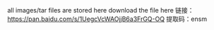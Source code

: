 all images/tar files are stored here
download the file here
链接：https://pan.baidu.com/s/1UegcVcWAOjjB6a3FrGQ-OQ 
提取码：ensm
